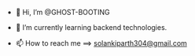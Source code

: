 - 👋 Hi, I’m @GHOST-BOOTING

- 🌱 I’m currently learning backend technologies.

- 📫 How to reach me ==> solankiparth304@gmail.com

<!---
GHOST-BOOTING/GHOST-BOOTING is a ✨ special ✨ repository because its `README.md` (this file) appears on your GitHub profile.
You can click the Preview link to take a look at your changes.
--->
